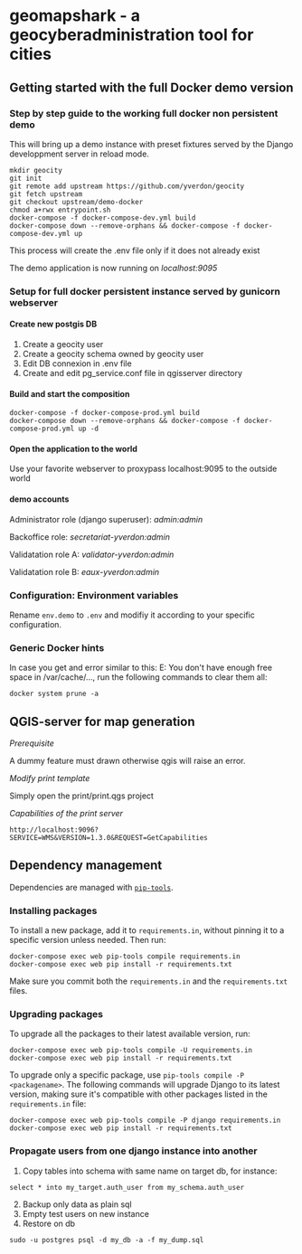 # geomapshark - a geocyberadministration tool for cities

## Getting started with the full Docker demo version

### Step by step guide to the working full docker non persistent demo

This will bring up a demo instance with preset fixtures served by the
Django developpment server in reload mode.

```
mkdir geocity
git init
git remote add upstream https://github.com/yverdon/geocity
git fetch upstream
git checkout upstream/demo-docker
chmod a+rwx entrypoint.sh
docker-compose -f docker-compose-dev.yml build
docker-compose down --remove-orphans && docker-compose -f docker-compose-dev.yml up
```

This process will create the .env file only if it does not already exist

The demo application is now running on *localhost:9095*

### Setup for full docker persistent instance served by gunicorn webserver

#### Create new postgis DB

1. Create a geocity user
2. Create a geocity schema owned by geocity user
3. Edit DB connexion in .env file
3. Create and edit pg_service.conf file in qgisserver directory


#### Build and start the composition

```
docker-compose -f docker-compose-prod.yml build
docker-compose down --remove-orphans && docker-compose -f docker-compose-prod.yml up -d
```

#### Open the application to the world

Use your favorite webserver to proxypass localhost:9095 to the outside world



#### demo accounts

Administrator role (django superuser):
    *admin:admin*

Backoffice role:
    *secretariat-yverdon:admin*

Validatation role A:
    *validator-yverdon:admin*

Validatation role B:
    *eaux-yverdon:admin*

### Configuration: Environment variables

Rename `env.demo` to `.env` and modifiy it according to your specific configuration.

### Generic Docker hints

In case you get and error similar to this: E: You don't have enough free space in /var/cache/...,
run the following commands to clear them all:

```
docker system prune -a
```


## QGIS-server for map generation

*Prerequisite*

A dummy feature must drawn otherwise qgis will raise an error.

*Modify print template*

Simply open the print/print.qgs project

*Capabilities of the print server*

```
http://localhost:9096?SERVICE=WMS&VERSION=1.3.0&REQUEST=GetCapabilities
```

## Dependency management

Dependencies are managed with [`pip-tools`](https://github.com/jazzband/pip-tools).

### Installing packages

To install a new package, add it to `requirements.in`, without pinning it to a
specific version unless needed. Then run:

```
docker-compose exec web pip-tools compile requirements.in
docker-compose exec web pip install -r requirements.txt
```

Make sure you commit both the `requirements.in` and the `requirements.txt` files.

### Upgrading packages

To upgrade all the packages to their latest available version, run:

```
docker-compose exec web pip-tools compile -U requirements.in
docker-compose exec web pip install -r requirements.txt
```

To upgrade only a specific package, use `pip-tools compile -P <packagename>`.
The following commands will upgrade Django to its latest version, making sure
it's compatible with other packages listed in the `requirements.in` file:

```
docker-compose exec web pip-tools compile -P django requirements.in
docker-compose exec web pip install -r requirements.txt
```

### Propagate users from one django instance into another

1. Copy tables into schema with same name on target db, for instance:
```
select * into my_target.auth_user from my_schema.auth_user
```

2. Backup only data as plain sql
3. Empty test users on new instance
4. Restore on db
```
sudo -u postgres psql -d my_db -a -f my_dump.sql
```
